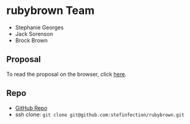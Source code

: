 # rubybrown Team
- Stephanie Georges
- Jack Sorenson
- Brock Brown

## Proposal
To read the proposal on the browser, click [here](https://github.com/stefinfection/rubybrown/blob/master/proposal.md).

## Repo
- [GitHub Repo](https://github.com/stefinfection/rubybrown)
- ssh clone: `git clone git@github.com:stefinfection/rubybrown.git`